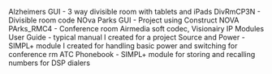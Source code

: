 Alzheimers GUI - 3 way divisible room  with tablets and iPads
DivRmCP3N  - Divisible room code
NOva Parks GUI -  Project using Construct
NOVA PArks_RMC4 - Conference room Airmedia soft codec, Visionairy IP Modules
User Guide - typical manual I created for a project
Source and Power - SIMPL+ module I created for handling basic power and switching for conference rm
ATC Phonebook - SIMPL+ module for storing and recalling numbers for DSP dialers
